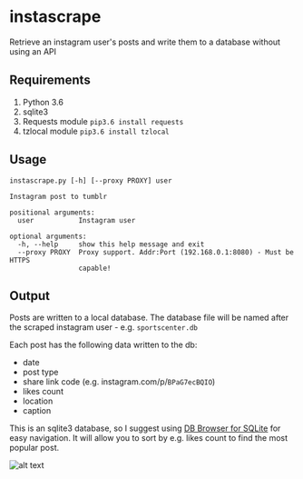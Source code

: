 # instascrape
Retrieve an instagram user's posts and write them to a database without using an API

## Requirements
1. Python 3.6
2. sqlite3
3. Requests module `pip3.6 install requests`
4. tzlocal module `pip3.6 install tzlocal`

## Usage
```
instascrape.py [-h] [--proxy PROXY] user

Instagram post to tumblr

positional arguments:
  user           Instagram user

optional arguments:
  -h, --help     show this help message and exit
  --proxy PROXY  Proxy support. Addr:Port (192.168.0.1:8080) - Must be HTTPS
                 capable!
```

## Output  
Posts are written to a local database. The database file will be named after the scraped instagram user - e.g. `sportscenter.db`  

Each post has the following data written to the db:  
* date
* post type
* share link code (e.g. instagram.com/p/`BPaG7ecBQIO`)
* likes count
* location
* caption   

This is an sqlite3 database, so I suggest using [DB Browser for SQLite](http://sqlitebrowser.org/) for easy navigation. It will allow you to sort by e.g. likes count to find the most popular post.

![alt text](https://i.imgur.com/KCynhHT.png)
